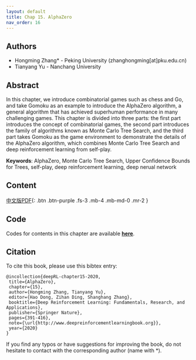 ```yaml
---
layout: default
title: Chap 15. AlphaZero
nav_order: 16
---
```


## Authors

- Hongming Zhang* - Peking University (zhanghongming[at]pku.edu.cn)
- Tianyang Yu - Nanchang University

## Abstract

In this chapter, we introduce combinatorial games such as chess and Go, and take Gomoku as an example to introduce the AlphaZero algorithm, a general algorithm that has achieved superhuman performance in many challenging games. This chapter is divided into three parts: the first part introduces the concept of combinatorial games, the second part introduces the family of algorithms known as Monte Carlo Tree Search, and the third part takes Gomoku as the game environment to demonstrate the details of the AlphaZero algorithm, which combines Monte Carlo Tree Search and deep reinforcement learning from self-play.

**Keywords**: AlphaZero, Monte Carlo Tree Search, Upper Confidence Bounds for Trees, self-play, deep reinforcement learning, deep nerual network

## Content
[中文版PDF](/assets/pdfs/ch15.pdf){: .btn .btn-purple  .fs-3 .mb-4 .mb-md-0 .mr-2 }

## Code 

Codes for contents in this chapter are available [**here**](https://github.com/deep-reinforcement-learning-book/Chapter15-AlphaZero).

## Citation

To cite this book, please use this bibtex entry:

```
@incollection{deepRL-chapter15-2020,
 title={AlphaZero},
 chapter={15},
 author={Hongming Zhang, Tianyang Yu},
 editor={Hao Dong, Zihan Ding, Shanghang Zhang},
 booktitle={Deep Reinforcement Learning: Fundamentals, Research, and Applications},
 publisher={Springer Nature},
 pages={391-416},
 note={\url{http://www.deepreinforcementlearningbook.org}},
 year={2020}
}
```



If you find any typos or have suggestions for improving the book, do not hesitate to contact with the corresponding author (name with *).